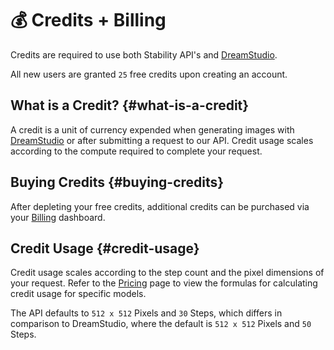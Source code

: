# 💰 Credits + Billing

Credits are required to use both Stability API's and [DreamStudio](https://dreamstudio.ai).

All new users are granted `25` free credits upon creating an account.

## What is a Credit? {#what-is-a-credit}

A credit is a unit of currency expended when generating images with [DreamStudio](https://dreamstudio.ai) or after submitting a request to our API. Credit usage scales according to the compute required to complete your request.

## Buying Credits {#buying-credits}

After depleting your free credits, additional credits can be purchased via your [Billing](/account/billing) dashboard.

## Credit Usage {#credit-usage}

Credit usage scales according to the step count and the pixel dimensions of your request. Refer to the [Pricing](/pricing) page to view the formulas for calculating credit usage for specific models.

The API defaults to `512 x 512` Pixels and `30` Steps, which differs in comparison to DreamStudio, where the default is `512 x 512` Pixels and `50` Steps.
